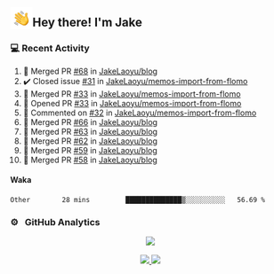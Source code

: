 <img alt="Night Coding" src="./assets/Hand%20Wave.gif" width='40' align="left"/><h2>Hey there! I'm Jake</h2>

### 💻 Recent Activity

<!--RECENT_ACTIVITY:start-->
1. 🎉 Merged PR [#68](https://github.com/JakeLaoyu/blog/pull/68) in [JakeLaoyu/blog](https://github.com/JakeLaoyu/blog)<br>
2. ✔️ Closed issue [#31](https://github.com/JakeLaoyu/memos-import-from-flomo/issues/31) in [JakeLaoyu/memos-import-from-flomo](https://github.com/JakeLaoyu/memos-import-from-flomo)<br>
3. 🎉 Merged PR [#33](https://github.com/JakeLaoyu/memos-import-from-flomo/pull/33) in [JakeLaoyu/memos-import-from-flomo](https://github.com/JakeLaoyu/memos-import-from-flomo)<br>
4. 💪 Opened PR [#33](https://github.com/JakeLaoyu/memos-import-from-flomo/pull/33) in [JakeLaoyu/memos-import-from-flomo](https://github.com/JakeLaoyu/memos-import-from-flomo)<br>
5. 💬 Commented on [#32](https://github.com/JakeLaoyu/memos-import-from-flomo/issues/32#issuecomment-2525267850) in [JakeLaoyu/memos-import-from-flomo](https://github.com/JakeLaoyu/memos-import-from-flomo)<br>
6. 🎉 Merged PR [#66](https://github.com/JakeLaoyu/blog/pull/66) in [JakeLaoyu/blog](https://github.com/JakeLaoyu/blog)<br>
7. 🎉 Merged PR [#63](https://github.com/JakeLaoyu/blog/pull/63) in [JakeLaoyu/blog](https://github.com/JakeLaoyu/blog)<br>
8. 🎉 Merged PR [#62](https://github.com/JakeLaoyu/blog/pull/62) in [JakeLaoyu/blog](https://github.com/JakeLaoyu/blog)<br>
9. 🎉 Merged PR [#59](https://github.com/JakeLaoyu/blog/pull/59) in [JakeLaoyu/blog](https://github.com/JakeLaoyu/blog)<br>
10. 🎉 Merged PR [#58](https://github.com/JakeLaoyu/blog/pull/58) in [JakeLaoyu/blog](https://github.com/JakeLaoyu/blog)<br>
<!--RECENT_ACTIVITY:end-->

#### Waka

<!--START_SECTION:waka-->

```text
Other        28 mins         ██████████████▒░░░░░░░░░░   56.69 %
```

<!--END_SECTION:waka-->

### ⚙️ &nbsp; GitHub Analytics

<p align="center">
  <img src="http://github-profile-summary-cards.vercel.app/api/cards/profile-details?username=JakeLaoyu&theme=2077" />
</p>


<p align="center">
<a href="https://github.com/JakeLaoyu">
  <img height="180em" src="https://github-readme-stats-eight-theta.vercel.app/api?username=jakelaoyu&show_icons=true&theme=algolia&include_all_commits=true&count_private=true"/>
  <img height="180em" src="https://github-readme-stats-eight-theta.vercel.app/api/top-langs/?username=jakelaoyu&layout=compact&langs_count=8&theme=algolia&hide=html&count_private=true"/>
</a>
</p>

<!-- ### 🤝🏻 &nbsp; Connect with Me

<p align="center">
<a href="https://i.jakeyu.top"><img src="https://img.shields.io/badge/-i.jakeyu.top-3423A6?style=flat&logo=Google-Chrome&logoColor=white"/></a>
<a href="mailto:jake.laoyu@gmail.com"><img src="https://img.shields.io/badge/-jake.laoyu@gmail.com-D14836?style=flat&logo=Gmail&logoColor=white"/></a>
</p> -->
